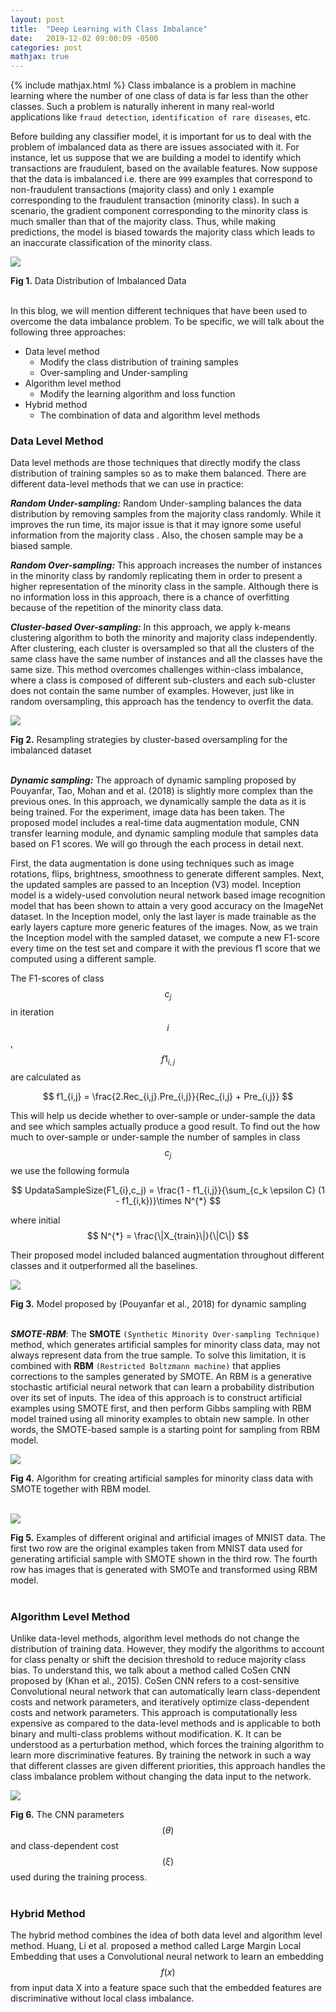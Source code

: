 ```yaml
---
layout: post
title:  "Deep Learning with Class Imbalance"
date:   2019-12-02 09:00:09 -0500
categories: post
mathjax: true
---
```

<!-- Need to include this line to enable mathjax -->
{% include mathjax.html %}
Class imbalance is a problem in machine learning where the number of one class of data is far less than the other classes. Such a problem is naturally inherent in many real-world applications like `fraud detection`, `identification of rare diseases`, etc.

Before building any classifier model, it is important for us to deal with the problem of imbalanced data as there are issues associated with it. For instance, let us suppose that we are building a model to identify which transactions are fraudulent, based on the available features. Now suppose that the data is imbalanced i.e. there are `999` examples that correspond to non-fraudulent transactions (majority class) and only `1` example corresponding to the fraudulent transaction (minority class). In such a scenario, the gradient component corresponding to the minority class is much smaller than that of the majority class. Thus, while making predictions, the model is biased towards the majority class which leads to an inaccurate classification of the minority class.

![](http://dlclass2019.github.io/images/class_imb.png)

**Fig 1.** Data Distribution of Imbalanced Data
<br /><br />

In this blog, we will mention different techniques that have been used to overcome the data imbalance problem. To be specific, we will talk about the following three approaches:

* Data level method
  - Modify the class distribution of training samples
  - Over-sampling and Under-sampling
* Algorithm level method
  - Modify the learning algorithm and loss function
* Hybrid method
  - The combination of data and algorithm level methods

### Data Level Method
Data level methods are those techniques that directly modify the class distribution of training samples so as to make them balanced. There are different data-level methods that we can use in practice:

**_Random Under-sampling:_** Random Under-sampling balances the data distribution by removing samples from the majority class randomly. While it improves the run time, its major issue is that it may ignore some useful information from the majority class . Also, the chosen sample may be a biased sample.

**_Random Over-sampling:_** This approach increases the number of instances in the minority class by randomly replicating them in order to present a higher representation of the minority class in the sample. Although there is no information loss in this approach, there is a chance of overfitting because of the repetition of the minority class data.

**_Cluster-based Over-sampling:_** In this approach, we apply k-means clustering algorithm to both the minority and majority class independently. After clustering, each cluster is oversampled so that all the clusters of the same class have the same number of instances and all the classes have the same size. This method overcomes challenges within-class imbalance, where a class is composed of different sub-clusters and each sub-cluster does not contain the same number of examples. However, just like in random oversampling, this approach has the tendency to overfit the data.

![](http://dlclass2019.github.io/images/resmple_imb.png)

**Fig 2.** Resampling strategies by cluster-based oversampling for the imbalanced dataset
<br /><br />

**_Dynamic sampling:_** The approach of dynamic sampling proposed by Pouyanfar, Tao, Mohan and et al. (2018) is slightly more complex than the previous ones. In this approach, we dynamically sample the data as it is being trained. For the experiment, image data has been taken. The proposed model includes a real-time data augmentation module, CNN transfer learning module, and dynamic sampling module that samples data based on F1 scores. We will go through the each process in detail next.

First, the data augmentation is done using techniques such as image rotations, flips, brightness, smoothness to generate different samples. Next, the updated samples are passed to an Inception (V3) model. Inception model is a widely-used convolution neural network based image recognition model that has been shown to attain a very good accuracy on the ImageNet dataset. In the Inception model, only the last layer is made trainable as the early layers capture more generic features of the images. Now, as we train the Inception model with the sampled dataset, we compute a new F1-score every time on the test set and compare it with the previous f1 score that we computed using a different sample.

The F1-scores of class $$ c_j $$ in iteration $$ i $$, $$ f1_{i,j} $$ are calculated as

$$ f1_{i,j} = \frac{2.Rec_{i,j}.Pre_{i,j}}{Rec_{i,j} + Pre_{i,j}} $$

This will help us decide whether to over-sample or under-sample the data and see which samples actually produce a good result. To find out the how much to over-sample or under-sample the number of samples in class $$ c_j $$ we use the following formula

$$ UpdataSampleSize(F1_{i},c_j) = \frac{1 - f1_{i,j}}{\sum_{c_k \epsilon C} (1 - f1_{i,k})}\times N^{*} $$

where initial $$ N^{*} = \frac{\|X_{train}\|}{\|C\|} $$

Their proposed model included balanced augmentation throughout different classes and it outperformed all the baselines.

![](http://dlclass2019.github.io/images/proposed_model_dysmp.png)

**Fig 3.** Model proposed by (Pouyanfar et al., 2018) for dynamic sampling
<br /><br />

**_SMOTE-RBM_**: The **SMOTE** `(Synthetic Minority Over-sampling Technique)` method, which generates artificial samples for minority class data, may not always represent data from the true sample. To solve this limitation, it is combined with **RBM** `(Restricted Boltzmann machine)` that applies corrections to the samples generated by SMOTE. An RBM is a generative stochastic artificial neural network that can learn a probability distribution over its set of inputs. The idea of this approach is to construct artificial examples using SMOTE first, and then perform Gibbs sampling with RBM model trained using all minority examples to obtain new sample. In other words, the SMOTE-based sample is a starting point for sampling from RBM model.

![](http://dlclass2019.github.io/images/algo_smote.png)

**Fig 4.** Algorithm for creating artificial samples for minority class data with SMOTE together with RBM model.
<br /><br />


![](http://dlclass2019.github.io/images/smote_ex.png)

**Fig 5.** Examples of different original and artificial images of MNIST data. The first two row are the original examples taken from MNIST data used for generating artificial sample with SMOTE shown in the third row. The fourth row has images that is generated with SMOTe and transformed using RBM model.
<br /><br />

### Algorithm Level Method

Unlike data-level methods, algorithm level methods do not change the distribution of training data. However, they modify the algorithms to account for class penalty or shift the decision threshold to reduce majority class bias. To understand this, we talk about a method called CoSen CNN proposed by (Khan et al., 2015).  CoSen CNN refers to a cost-sensitive Convolutional neural network that can automatically learn class-dependent costs and network parameters, and iteratively optimize class-dependent costs and network parameters. This approach is computationally less expensive as compared to the data-level methods and is applicable to both binary and multi-class problems without modification. K. It can be understood as a perturbation method, which forces the training algorithm to learn more discriminative features. By training the network in such a way that different classes are given different priorities, this approach handles the class imbalance problem without changing the data input to the network.

![](http://dlclass2019.github.io/images/cnn_cost.png)

**Fig 6.** The CNN parameters $$ (\theta) $$ and class-dependent cost $$ (\xi) $$ used during the training process.
<br /><br />

### Hybrid Method

The hybrid method combines the idea of both data level and algorithm level method. Huang, Li et al. proposed a method called Large Margin Local Embedding that uses a Convolutional neural network to learn an embedding $$ f(x) $$ from input data X into a feature space such that the embedded features are discriminative without local class imbalance.

<!-- You’ll find this post in your `_posts` directory.

Jekyll requires blog post files to be named according to the following format:

`YEAR-MONTH-DAY-title.MARKUP`

Where `YEAR` is a four-digit number, `MONTH` and `DAY` are both two-digit numbers, and `MARKUP` is the file extension representing the format used in the file. After that, include the necessary front matter. Take a look at the source for this post to get an idea about how it works.

Jekyll also offers powerful support for code snippets:

{% highlight ruby %}
def print_hi(name)
  puts "Hi, #{name}"
end
print_hi('Tom')
#=> prints 'Hi, Tom' to STDOUT.
{% endhighlight %}


You can add formulas
$$ F = G \frac{m_1 m_2} {r^2} $$ -->
